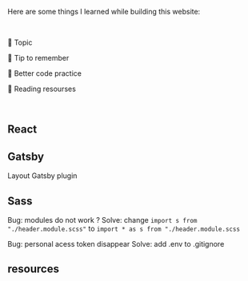 <!-- @format -->

Here are some things I learned while building this website:

<br>

🌴 Topic

🥥 Tip to remember

🌿 Better code practice

📖 Reading resourses

<br>

## React

## Gatsby

Layout Gatsby plugin

## Sass

Bug: modules do not work ?
Solve: change `import s from "./header.module.scss"` to `import * as s from "./header.module.scss`

Bug: personal acess token disappear
Solve: add .env to .gitignore

## resources
